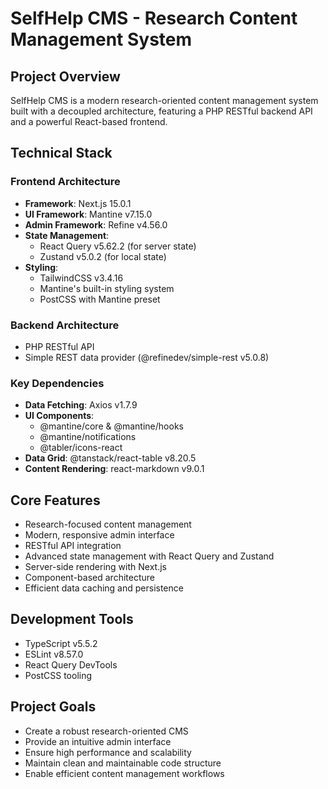 # SelfHelp CMS - Research Content Management System

## Project Overview
SelfHelp CMS is a modern research-oriented content management system built with a decoupled architecture, featuring a PHP RESTful backend API and a powerful React-based frontend.

## Technical Stack

### Frontend Architecture
- **Framework**: Next.js 15.0.1
- **UI Framework**: Mantine v7.15.0
- **Admin Framework**: Refine v4.56.0
- **State Management**:
  - React Query v5.62.2 (for server state)
  - Zustand v5.0.2 (for local state)
- **Styling**: 
  - TailwindCSS v3.4.16
  - Mantine's built-in styling system
  - PostCSS with Mantine preset

### Backend Architecture
- PHP RESTful API
- Simple REST data provider (@refinedev/simple-rest v5.0.8)

### Key Dependencies
- **Data Fetching**: Axios v1.7.9
- **UI Components**: 
  - @mantine/core & @mantine/hooks
  - @mantine/notifications
  - @tabler/icons-react
- **Data Grid**: @tanstack/react-table v8.20.5
- **Content Rendering**: react-markdown v9.0.1

## Core Features
- Research-focused content management
- Modern, responsive admin interface
- RESTful API integration
- Advanced state management with React Query and Zustand
- Server-side rendering with Next.js
- Component-based architecture
- Efficient data caching and persistence

## Development Tools
- TypeScript v5.5.2
- ESLint v8.57.0
- React Query DevTools
- PostCSS tooling

## Project Goals
- Create a robust research-oriented CMS
- Provide an intuitive admin interface
- Ensure high performance and scalability
- Maintain clean and maintainable code structure
- Enable efficient content management workflows